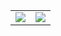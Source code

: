 <table>
  <tr>
    <td align="center" style="padding=0;width=50%;">
      <img align="center" style="padding=0;" src="https://github-readme-stats.vercel.app/api?username=hugoqdesh&show_icons=true&title_color=40a2e3&text_color=5f5f5f&bg_color=00000000&hide_border=true&icon_color=40a2e3&count_private=true" />
    </td>
    <td align="center" style="padding=0;width=50%;">
      <img align="center" style="padding=0;" src="https://github-readme-stats.vercel.app/api/top-langs/?username=hugoqdesh&layout=compact&show_icons=true&title_color=40a2e3&text_color=9f9f9f&bg_color=00000000&hide_border=true&icon_color=40a2e3&count_private=true&exclude_repo=FastOrder-PAP" />
    </td>
  </tr>
</table>
